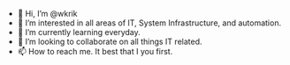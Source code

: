 - 👋 Hi, I’m @wkrik
- 👀 I’m interested in all areas of IT, System Infrastructure, and automation.
- 🌱 I’m currently learning everyday.
- 💞️ I’m looking to collaborate on all things IT related.
- 📫 How to reach me. It best that I you first.

<!---
wkrik/wkrik is a ✨ special ✨ repository because its `README.md` (this file) appears on your GitHub profile.
You can click the Preview link to take a look at your changes.
--->
